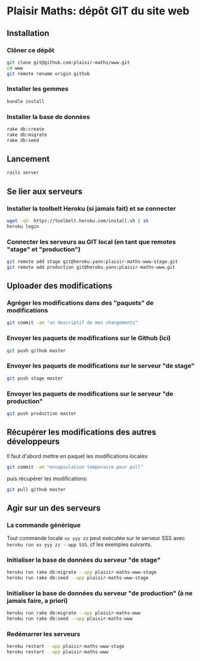 # Plaisir Maths: dépôt GIT du site web

## Installation

### Clôner ce dépôt

```bash
git clone git@github.com:plaisir-maths/www.git
cd www
git remote rename origin github
```

### Installer les gemmes

```bash
bundle install
```

### Installer la base de données

```bash
rake db:create
rake db:migrate
rake db:seed
```

## Lancement

```bash
rails server
```

## Se lier aux serveurs

### Installer la toolbelt Heroku (si jamais fait) et se connecter

```bash
wget -qO- https://toolbelt.heroku.com/install.sh | sh
heroku login
```

### Connecter les serveurs au GIT local (en tant que remotes "stage" et "production")

```bash
git remote add stage git@heroku.yann:plaisir-maths-www-stage.git
git remote add production git@heroku.yann:plaisir-maths-www.git
```

## Uploader des modifications

### Agréger les modifications dans des "paquets" de modifications

```bash
git commit -am "un descriptif de mes changements"
```

### Envoyer les paquets de modifications sur le Github (ici)

```bash
git push github master
```

### Envoyer les paquets de modifications sur le serveur "de stage"

```bash
git push stage master
```

### Envoyer les paquets de modifications sur le serveur "de production"

```bash
git push production master
```

## Récupérer les modifications des autres développeurs

Il faut d'abord mettre en paquet les modifications locales:

```bash
git commit -am "encapsulation temporaire pour pull"
```

puis récupérer les modifications:

```bash
git pull github master
```

## Agir sur un des serveurs

### La commande générique

Tout commande locale `xx yyy zz` peut exécutée sur le serveur SSS avec `heroku run xx yyy zz --app SSS`.
cf les exemples suivants.

### Initialiser la base de données du serveur "de stage"

```bash
heroku run rake db:migrate --app plaisir-maths-www-stage
heroku run rake db:seed --app plaisir-maths-www-stage
```

### Initialiser la base de données du serveur "de production" (à ne jamais faire, a priori)

```bash
heroku run rake db:migrate --app plaisir-maths-www
heroku run rake db:seed --app plaisir-maths-www
```

### Redémarrer les serveurs

```bash
heroku restart --app plaisir-maths-www-stage
heroku restart --app plaisir-maths-www
```
